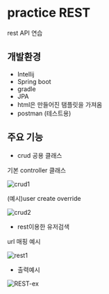 # practice REST

rest API 연습

## 개발환경

- Intellij
- Spring boot
- gradle
- JPA
- html은 만들어진 탬플릿을 가져옴
- postman (테스트용)

## 주요 기능

- crud 공용 클래스

기본 controller 클래스

![crud1](https://user-images.githubusercontent.com/47135267/101776415-3a74bf80-3b34-11eb-8401-e01e2be85c2b.JPG)

(예시)user create override

![crud2](https://user-images.githubusercontent.com/47135267/101776511-62fcb980-3b34-11eb-9e6c-0d5cbf658f61.JPG)

- rest이용한 유저검색

url 매핑 예시

![rest1](https://user-images.githubusercontent.com/47135267/101777121-5cbb0d00-3b35-11eb-832c-8c935ad558a0.JPG)

- 출력예시

![REST-ex](https://user-images.githubusercontent.com/47135267/101777368-b9b6c300-3b35-11eb-9f09-9d322b8d1a95.JPG)